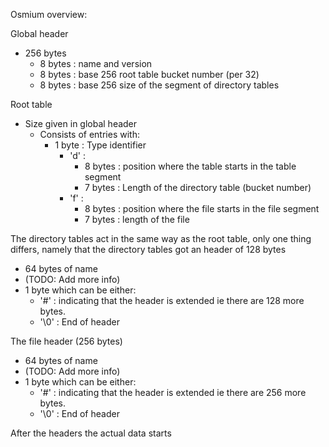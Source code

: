 Osmium overview:

Global header

- 256 bytes
  - 8 bytes : name and version
  - 8 bytes : base 256 root table bucket number (per 32)
  - 8 bytes : base 256 size of the segment of directory tables

Root table
- Size given in global header
  - Consists of entries with:
    - 1 byte : Type identifier
      * 'd' :
        - 8 bytes : position where the table starts in the table segment
        - 7 bytes : Length of the directory table (bucket number)
      * 'f' :
        - 8 bytes : position where the file starts in the file segment
        - 7 bytes : length of the file

The directory tables act in the same way as the root table, only one thing differs, namely that the directory tables got an header of 128 bytes

- 64 bytes of name
- (TODO: Add more info)
- 1 byte which can be either:
  - '#' : indicating that the header is extended ie there are 128 more bytes.
  - '\0' : End of header

The file header (256 bytes)
- 64 bytes of name
- (TODO: Add more info)
- 1 byte which can be either:
  - '#' : indicating that the header is extended ie there are 256 more bytes.
  - '\0' : End of header

After the headers the actual data starts
